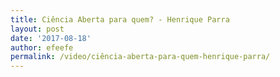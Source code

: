 ```yaml
---
title: Ciência Aberta para quem? - Henrique Parra
layout: post
date: '2017-08-18'
author: efeefe
permalink: /video/ciência-aberta-para-quem-henrique-parra/
---
```


<!-- Content not found or could not be extracted. Please review original HTML. -->